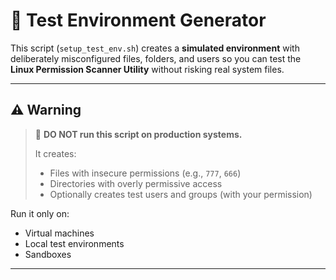 # 🧪 Test Environment Generator

This script (`setup_test_env.sh`) creates a **simulated environment** with deliberately misconfigured files, folders, and users so you can test the **Linux Permission Scanner Utility** without risking real system files.

---

## ⚠️ Warning

> 🚫 **DO NOT run this script on production systems.**
>
> It creates:
> - Files with insecure permissions (e.g., `777`, `666`)
> - Directories with overly permissive access
> - Optionally creates test users and groups (with your permission)

Run it only on:
- Virtual machines
- Local test environments
- Sandboxes

---
